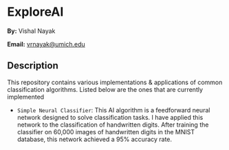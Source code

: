 # ExploreAI

**By:** Vishal Nayak

**Email:** vrnayak@umich.edu


## Description

This repository contains various implementations &amp; applications of common classification algorithms. Listed below are the ones that are currently implemented

- `Simple Neural Classifier`: This AI algorithm is a feedforward neural network designed to solve classification tasks. I have applied this network to the classification of handwritten digits. After training the classifier on 60,000 images of handwritten digits in the MNIST database, this network achieved a 95% accuracy rate. 
